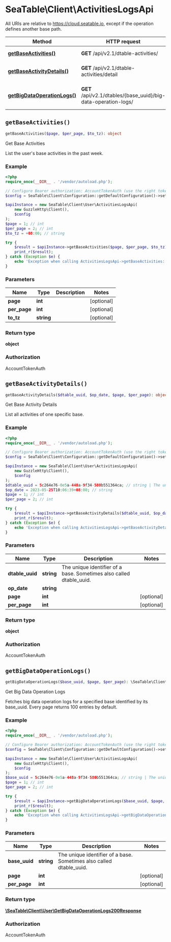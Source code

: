 # SeaTable\Client\ActivitiesLogsApi

All URIs are relative to https://cloud.seatable.io, except if the operation defines another base path.

| Method | HTTP request | Description |
| ------------- | ------------- | ------------- |
| [**getBaseActivities()**](ActivitiesLogsApi.md#getBaseActivities) | **GET** /api/v2.1/dtable-activities/ | Get Base Activities |
| [**getBaseActivityDetails()**](ActivitiesLogsApi.md#getBaseActivityDetails) | **GET** /api/v2.1/dtable-activities/detail | Get Base Activity Details |
| [**getBigDataOperationLogs()**](ActivitiesLogsApi.md#getBigDataOperationLogs) | **GET** /api/v2.1/dtables/{base_uuid}/big-data-operation-logs/ | Get Big Data Operation Logs |


## `getBaseActivities()`

```php
getBaseActivities($page, $per_page, $to_tz): object
```

Get Base Activities

List the user's base activities in the past week.

### Example

```php
<?php
require_once(__DIR__ . '/vendor/autoload.php');

// Configure Bearer authorization: AccountTokenAuth (use the right token for your request)
$config = SeaTable\Client\Configuration::getDefaultConfiguration()->setAccessToken('YOUR_TOKEN');

$apiInstance = new SeaTable\Client\User\ActivitiesLogsApi(
    new GuzzleHttp\Client(),
    $config
);
$page = 1; // int
$per_page = 2; // int
$to_tz = +08:00; // string

try {
    $result = $apiInstance->getBaseActivities($page, $per_page, $to_tz);
    print_r($result);
} catch (Exception $e) {
    echo 'Exception when calling ActivitiesLogsApi->getBaseActivities: ', $e->getMessage(), PHP_EOL;
}
```

### Parameters

| Name | Type | Description  | Notes |
| ------------- | ------------- | ------------- | ------------- |
| **page** | **int**|  | [optional] |
| **per_page** | **int**|  | [optional] |
| **to_tz** | **string**|  | [optional] |

### Return type

**object**

### Authorization

AccountTokenAuth




## `getBaseActivityDetails()`

```php
getBaseActivityDetails($dtable_uuid, $op_date, $page, $per_page): object
```

Get Base Activity Details

List all activities of one specific base.

### Example

```php
<?php
require_once(__DIR__ . '/vendor/autoload.php');

// Configure Bearer authorization: AccountTokenAuth (use the right token for your request)
$config = SeaTable\Client\Configuration::getDefaultConfiguration()->setAccessToken('YOUR_TOKEN');

$apiInstance = new SeaTable\Client\User\ActivitiesLogsApi(
    new GuzzleHttp\Client(),
    $config
);
$dtable_uuid = 5c264e76-0e5a-448a-9f34-580b551364ca; // string | The unique identifier of a base. Sometimes also called dtable_uuid.
$op_date = 2023-05-25T10:06:39+08:00; // string
$page = 1; // int
$per_page = 2; // int

try {
    $result = $apiInstance->getBaseActivityDetails($dtable_uuid, $op_date, $page, $per_page);
    print_r($result);
} catch (Exception $e) {
    echo 'Exception when calling ActivitiesLogsApi->getBaseActivityDetails: ', $e->getMessage(), PHP_EOL;
}
```

### Parameters

| Name | Type | Description  | Notes |
| ------------- | ------------- | ------------- | ------------- |
| **dtable_uuid** | **string**| The unique identifier of a base. Sometimes also called dtable_uuid. | |
| **op_date** | **string**|  | |
| **page** | **int**|  | [optional] |
| **per_page** | **int**|  | [optional] |

### Return type

**object**

### Authorization

AccountTokenAuth




## `getBigDataOperationLogs()`

```php
getBigDataOperationLogs($base_uuid, $page, $per_page): \SeaTable\Client\User\GetBigDataOperationLogs200Response
```

Get Big Data Operation Logs

Fetches big data operation logs for a specified base identified by its base_uuid. Every page returns 100 entries by default.

### Example

```php
<?php
require_once(__DIR__ . '/vendor/autoload.php');

// Configure Bearer authorization: AccountTokenAuth (use the right token for your request)
$config = SeaTable\Client\Configuration::getDefaultConfiguration()->setAccessToken('YOUR_TOKEN');

$apiInstance = new SeaTable\Client\User\ActivitiesLogsApi(
    new GuzzleHttp\Client(),
    $config
);
$base_uuid = 5c264e76-0e5a-448a-9f34-580b551364ca; // string | The unique identifier of a base. Sometimes also called dtable_uuid.
$page = 1; // int
$per_page = 2; // int

try {
    $result = $apiInstance->getBigDataOperationLogs($base_uuid, $page, $per_page);
    print_r($result);
} catch (Exception $e) {
    echo 'Exception when calling ActivitiesLogsApi->getBigDataOperationLogs: ', $e->getMessage(), PHP_EOL;
}
```

### Parameters

| Name | Type | Description  | Notes |
| ------------- | ------------- | ------------- | ------------- |
| **base_uuid** | **string**| The unique identifier of a base. Sometimes also called dtable_uuid. | |
| **page** | **int**|  | [optional] |
| **per_page** | **int**|  | [optional] |

### Return type

[**\SeaTable\Client\User\GetBigDataOperationLogs200Response**](../Model/GetBigDataOperationLogs200Response.md)

### Authorization

AccountTokenAuth



